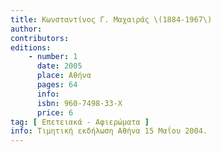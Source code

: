 ```yaml
---
title: Κωνσταντίνος Γ. Μαχαιράς \(1884-1967\)
author: 
contributors: 
editions: 
    - number: 1
      date: 2005
      place: Αθήνα
      pages: 64
      info: 
      isbn: 960-7498-33-Χ
      price: 6
tag: [ Επετειακά - Αφιερώματα ]
info: Τιμητική εκδήλωση Αθήνα 15 Μαΐου 2004.
---
```

